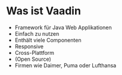 # Was ist Vaadin
<ul>
    <li v-click>Framework für Java Web Applikationen</li>
    <li v-click>Einfach zu nutzen</li>
    <li v-click>Enthält viele Componenten</li>
    <li v-click>Responsive</li>
    <li v-click>Cross-Plattform</li>
    <li v-click>(Open Source)</li>
    <li v-click>Firmen wie Daimer, Puma oder Lufthansa</li>
</ul>